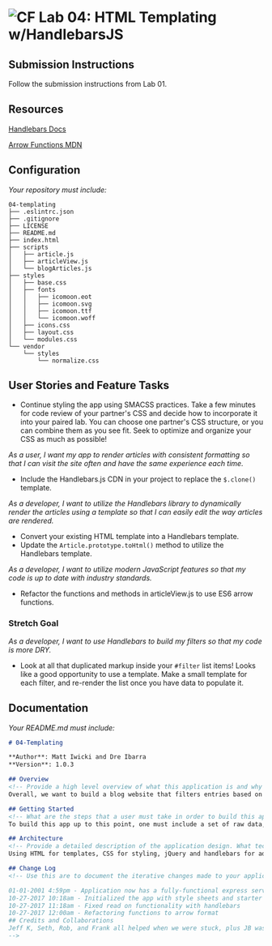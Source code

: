 ![CF](https://camo.githubusercontent.com/70edab54bba80edb7493cad3135e9606781cbb6b/687474703a2f2f692e696d6775722e636f6d2f377635415363382e706e67) Lab 04: HTML Templating w/HandlebarsJS
===

## Submission Instructions
Follow the submission instructions from Lab 01.

## Resources  
[Handlebars Docs](http://handlebarsjs.com/)

[Arrow Functions MDN](https://developer.mozilla.org/en-US/docs/Web/JavaScript/Reference/Functions/Arrow_functions)

## Configuration
_Your repository must include:_

```
04-templating
├── .eslintrc.json
├── .gitignore
├── LICENSE
├── README.md
├── index.html
├── scripts
│   ├── article.js
│   ├── articleView.js
│   └── blogArticles.js
├── styles
│   ├── base.css
│   ├── fonts
│   │   ├── icomoon.eot
│   │   ├── icomoon.svg
│   │   ├── icomoon.ttf
│   │   └── icomoon.woff
│   ├── icons.css
│   ├── layout.css
│   └── modules.css
└── vendor
    └── styles
        └── normalize.css
```

## User Stories and Feature Tasks

- Continue styling the app using SMACSS practices. Take a few minutes for code review of your partner's CSS and decide how to incorporate it into your paired lab. You can choose one partner's CSS structure, or you can combine them as you see fit. Seek to optimize and organize your CSS as much as possible!

*As a user, I want my app to render articles with consistent formatting so that I can visit the site often and have the same experience each time.*

- Include the Handlebars.js CDN in your project to replace the `$.clone()` template.

*As a developer, I want to utilize the Handlebars library to dynamically render the articles using a template so that I can easily edit the way articles are rendered.*

- Convert your existing HTML template into a Handlebars template.
- Update the `Article.prototype.toHtml()` method to utilize the Handlebars template.

*As a developer, I want to utilize modern JavaScript features so that my code is up to date with industry standards.*

- Refactor the functions and methods in articleView.js to use ES6 arrow functions.

### Stretch Goal
*As a developer, I want to use Handlebars to build my filters so that my code is more DRY.*

- Look at all that duplicated markup inside your `#filter` list items! Looks like a good opportunity to use a template. Make a small template for each filter, and re-render the list once you have data to populate it.

## Documentation
_Your README.md must include:_

```md
# 04-Templating

**Author**: Matt Iwicki and Dre Ibarra
**Version**: 1.0.3

## Overview
<!-- Provide a high level overview of what this application is and why you are building it, beyond the fact that it's an assignment for a Code Fellows 301 class. (i.e. What's your problem domain?) -->
Overall, we want to build a blog website that filters entries based on user preference as well as allows for new entries from the users themselves.  Today, we reformatted the code to maintain its sorting functionality while including arrow functions and mustache methods.  

## Getting Started
<!-- What are the steps that a user must take in order to build this app on their own machine and get it running? -->
To build this app up to this point, one must include a set of raw data, build a constructor function for the raw data with each article as an instance of that constructor, append those instances to the page, sort the instances by author name and category based on user input of click events within a drop-down menu selector, have a shift tab functionality that hides and shows appropriate tabs of the page based on click events, and have the page be responsive to the user's interface.  

## Architecture
<!-- Provide a detailed description of the application design. What technologies (languages, libraries, etc) you're using, and any other relevant design information. -->
Using HTML for templates, CSS for styling, jQuery and handlebars for additional functionality, and JavaScript for overall functionality in response to user input.  

## Change Log
<!-- Use this are to document the iterative changes made to your application as each feature is successfully implemented. Use time stamps. Here's an examples:

01-01-2001 4:59pm - Application now has a fully-functional express server, with GET and POST routes for the book resource.
10-27-2017 10:18am - Initialized the app with style sheets and starter code, added mustache functionality
10-27-2017 11:18am - Fixed read on functionality with handlebars
10-27-2017 12:00am - Refactoring functions to arrow format
## Credits and Collaborations
Jeff K, Seth, Rob, and Frank all helped when we were stuck, plus JB was always looking over to make sure we were going smoothly.  
-->
```
